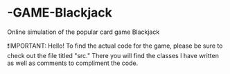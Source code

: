 # -GAME-Blackjack
Online simulation of the popular card game Blackjack

❗IMPORTANT: Hello! To find the actual code for the game, please be sure to check out the file titled "src." There you will find the classes I have written
  as well as comments to compliment the code.
